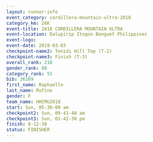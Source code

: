 ```yaml
---
layout: runner-info 
event_category: cordillera-mountain-ultra-2018 
category_km: 26K 
event-title: 2018 CORDILLERA MOUNTAIN ULTRA 
event-location: Dalupirip Itogon Benguet Philippines 
event-logo: 
event-date: 2018-03-03 
checkpoint-name2: Tenidi Hill Top (T-2) 
checkpoint-name3: Finish (T-3) 
overall_rank: 218
gender_rank: 88
category_rank: 55
bib: 26169
first_name: Raphaelle
last_name: Rufino
gender: F
team_name: HHCMU2018
start: Sun, 05-30-00 am
checkpoint2: Sun, 09-41-40 am
checkpoint3: Sun, 01-42-30 pm
finish: 8-12-30
status: FINISHER
---
```

